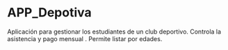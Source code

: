 # APP_Depotiva
Aplicación para gestionar los estudiantes de un club deportivo. Controla la asistencia y pago mensual . Permite listar por edades. 
